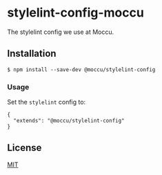 # stylelint-config-moccu

The stylelint config we use at Moccu.

## Installation

```
$ npm install --save-dev @moccu/stylelint-config
```

### Usage

Set the `stylelint` config to:

```
{
  "extends": "@moccu/stylelint-config"
}
```

## License

[MIT](./LICENSE)
